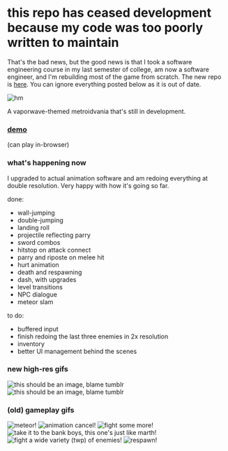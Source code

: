 # this repo has ceased development because my code was too poorly written to maintain
That's the bad news, but the good news is that I took a software engineering course in my last semester of college, am now a software engineer, and I'm rebuilding most of the game from scratch. The new repo is [here](https://github.com/adriangarza/vapor-404). You can ignore everything posted below as it is out of date.

![hm](https://78.media.tumblr.com/d4a0dfe82d85a98177511c27394519ce/tumblr_p3tdq95XuP1x1v7ffo1_500.gif)

A vaporwave-themed metroidvania that's still in development. 

### [demo](https://adriangarza.github.io/valentine-404)
(can play in-browser)

### what's happening now
I upgraded to actual animation software and am redoing everything at double resolution. Very happy with how it's going so far.

done:
- wall-jumping
- double-jumping
- landing roll
- projectile reflecting parry
- sword combos
- hitstop on attack connect
- parry and riposte on melee hit
- hurt animation
- death and respawning
- dash, with upgrades
- level transitions
- NPC dialogue
- meteor slam

to do:
- buffered input
- finish redoing the last three enemies in 2x resolution
- inventory
- better UI management behind the scenes

### new high-res gifs
![this should be an image, blame tumblr](https://78.media.tumblr.com/17b1242c1346d9fb78c3d4c914c43358/tumblr_p3hsf8ZmU31x1v7ffo1_400.gif)
![this should be an image, blame tumblr](https://78.media.tumblr.com/0fbc03dfc2fe0b68ed2a8baa0cf5e3b7/tumblr_p3ice770Uc1x1v7ffo1_400.gif)

### (old) gameplay gifs
![meteor!](https://78.media.tumblr.com/aed16343395288a6f77675e818d5dc05/tumblr_p31c85WRgP1x1v7ffo1_400.gif)
![animation cancel!](https://78.media.tumblr.com/485fb20f6c272ae64cc0a9502b275975/tumblr_p22ndamOgi1tk26l4o1_400.gif)
![fight some more!](https://68.media.tumblr.com/6fc81e64f40611ba75ed299ec21504e1/tumblr_outf25Irw91tk26l4o1_400.gif)
![take it to the bank boys, this one's just like marth!](https://68.media.tumblr.com/2072af438e8d20659056adf4f6c70a56/tumblr_ouyviaopEb1tk26l4o1_400.gif)
![fight a wide variety (twp) of enemies!](https://78.media.tumblr.com/1175772b1a454e26d75f687d94088a49/tumblr_p1m1k4oGas1tk26l4o1_r1_400.gif)
![respawn!](https://78.media.tumblr.com/6f62a3cc26e32c56124d95b2d7bccbe1/tumblr_p1ndmf4W0j1tk26l4o1_r1_400.gif)
